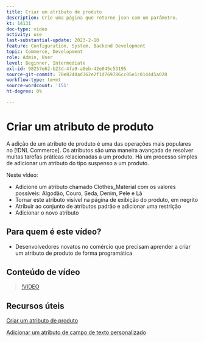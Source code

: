 ```yaml
---
title: Criar um atributo de produto
description: Crie uma página que retorne json com um parâmetro.
kt: 14131
doc-type: video
activity: use
last-substantial-update: 2023-2-10
feature: Configuration, System, Backend Development
topic: Commerce, Development
role: Admin, User
level: Beginner, Intermediate
exl-id: 98257e62-b23d-4fa9-a0eb-42e045c53195
source-git-commit: 70e8240ad362e2f1d769786cc05e1c014445a028
workflow-type: tm+mt
source-wordcount: '151'
ht-degree: 0%

---
```


# Criar um atributo de produto

A adição de um atributo de produto é uma das operações mais populares no [!DNL Commerce]. Os atributos são uma maneira avançada de resolver muitas tarefas práticas relacionadas a um produto. Há um processo simples de adicionar um atributo do tipo suspenso a um produto.

Neste vídeo:

- Adicione um atributo chamado Clothes_Material com os valores possíveis: Algodão, Couro, Seda, Denim, Pele e Lã
- Tornar este atributo visível na página de exibição do produto, em negrito
- Atribuir ao conjunto de atributos padrão e adicionar uma restrição
- Adicionar o novo atributo

## Para quem é este vídeo?

- Desenvolvedores novatos no comércio que precisam aprender a criar um atributo de produto de forma programática

## Conteúdo de vídeo

>[!VIDEO](https://video.tv.adobe.com/v/35789?quality=12&learn=on)

## Recursos úteis

[Criar um atributo de produto](https://experienceleague.adobe.com/docs/commerce-learn/tutorials/backend-development/add-product-attribute.html)

[Adicionar um atributo de campo de texto personalizado](https://developer.adobe.com/commerce/php/tutorials/admin/custom-text-field-attribute/)
